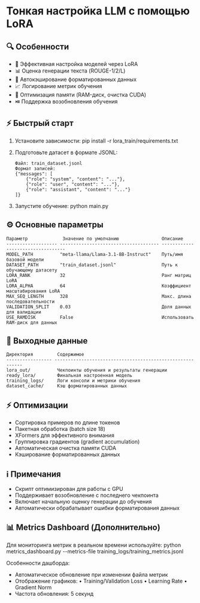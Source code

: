 # Тонкая настройка LLM с помощью LoRA

## 🔍 Особенности
- 🚀 Эффективная настройка моделей через LoRA
- 📊 Оценка генерации текста (ROUGE-1/2/L)
- 💾 Автокэширование форматированных данных
- 📈 Логирование метрик обучения
- 🧠 Оптимизация памяти (RAM-диск, очистка CUDA)
- ⏯️ Поддержка возобновления обучения

## ⚡ Быстрый старт
1. Установите зависимости:
   pip install -r lora_train/requirements.txt

2. Подготовьте датасет в формате JSONL:
    ```
   Файл: train_dataset.jsonl
   Формат записей:
   {"messages": [
        {"role": "system", "content": "..."},
        {"role": "user", "content": "..."},
        {"role": "assistant", "content": "..."}
   ]}
    ```
3. Запустите обучение:
   python main.py

## ⚙️ Основные параметры
```
Параметр             Значение по умолчанию                Описание
------------------- ------------------------------------- ----------------------------------
MODEL_PATH          "meta-llama/Llama-3.1-8B-Instruct"    Путь/имя базовой модели
DATASET_PATH        "train_dataset.jsonl"                 Путь к обучающему датасету
LORA_RANK           32                                    Ранг матриц LoRA
LORA_ALPHA          64                                    Коэффициент масштабирования LoRA
MAX_SEQ_LENGTH      328                                   Макс. длина последовательности
VALIDATION_SPLIT    0.03                                  Доля данных для валидации
USE_RAMDISK         False                                 Использовать RAM-диск для данных
```
## 📂 Выходные данные
```
Директория         Содержимое
----------------- ----------------------------------------------------------
lora_out/          Чекпоинты обучения и результаты генерации
ready_lora/        Финальная настроенная модель
training_logs/     Логи консоли и метрики обучения
dataset_cache/     Кэш форматированных данных
```
## ⚡ Оптимизации
- Сортировка примеров по длине токенов
- Пакетная обработка (batch size 18)
- XFormers для эффективного внимания
- Группировка градиентов (gradient accumulation)
- Автоматическая очистка памяти CUDA
- Кэширование форматированных данных

## ℹ️ Примечания
- Скрипт оптимизирован для работы с GPU
- Поддерживает возобновление с последнего чекпоинта
- Включает начальную оценку генерации до обучения
- Автоматически обрабатывает ошибки форматирования данных

## 📊 Metrics Dashboard (Дополнительно)
Для мониторинга метрик в реальном времени используйте:
python metrics_dashboard.py --metrics-file training_logs/training_metrics.jsonl

Особенности дашборда:
- Автоматическое обновление при изменении файла метрик
- Отображение графиков:
  • Training/Validation Loss
  • Learning Rate
  • Gradient Norm
- Частота обновления: 5 секунд